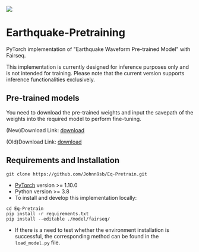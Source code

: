 ![](https://img.shields.io/static/v1?label=python&message=>3.8&color=yellow)
# Earthquake-Pretraining
PyTorch implementation of "Earthquake Waveform Pre-trained Model" with Fairseq.

This implementation is currently designed for inference purposes only and is not intended for training.
Please note that the current version supports inference functionalities exclusively.

## Pre-trained models
You need to download the pre-trained weights and input the savepath of the weights into the required model to perform fine-tuning.

(New)Download Link: [download](https://drive.google.com/file/d/1sXjPTJ5Y8bNmJERgkAUZx7BLOTsrbeFP/view?usp=sharing)

(Old)Download Link: [download](https://drive.google.com/file/d/1QRpMPg4Q-gOQpfDoS5NbmiVzIMb6njS9/view?usp=sharing)

## Requirements and Installation
```
git clone https://github.com/Johnn9sb/Eq-Pretrain.git
```
+ [PyTorch](https://pytorch.org/) version >= 1.10.0
+ Python version >= 3.8
+ To install and develop this implementation locally:
```
cd Eq-Pretrain
pip install -r requirements.txt
pip install --editable ./model/fairseq/
```
+ If there is a need to test whether the environment installation is successful, the corresponding method can be found in the `load_model.py` file.

